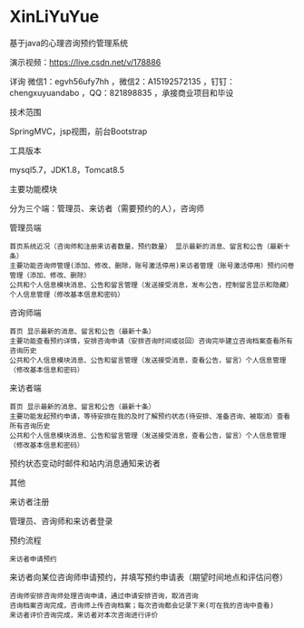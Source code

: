 # XinLiYuYue
基于java的心理咨询预约管理系统

演示视频：https://live.csdn.net/v/178886


详询 微信1：egvh56ufy7hh ，微信2：A15192572135 ，钉钉：chengxuyuandabo ，QQ：821898835 ，承接商业项目和毕设

技术范围

SpringMVC，jsp视图，前台Bootstrap

工具版本

mysql5.7，JDK1.8，Tomcat8.5

主要功能模块

分为三个端：管理员、来访者（需要预约的人），咨询师

管理员端

    首页系统近况（咨询师和注册来访者数量，预约数量） 显示最新的消息、留言和公告（最新十条）
    主要功能咨询师管理(添加、修改、删除，账号激活停用)来访者管理（账号激活停用）预约问卷管理（添加、修改、删除）
    公共和个人信息模块消息、公告和留言管理（发送接受消息，发布公告，控制留言显示和隐藏）个人信息管理（修改基本信息和密码）

咨询师端

    首页 显示最新的消息、留言和公告（最新十条）
    主要功能查看预约详情，安排咨询申请（安排咨询时间或驳回）咨询完毕建立咨询档案查看所有咨询历史
    公共和个人信息模块消息、公告和留言管理（发送接受消息，查看公告，留言）个人信息管理（修改基本信息和密码）

来访者端

    首页 显示最新的消息、留言和公告（最新十条）
    主要功能发起预约申请，等待安排在我的及时了解预约状态(待安排、准备咨询、被取消）查看所有咨询历史
    公共和个人信息模块消息、公告和留言管理（发送接受消息，查看公告，留言）个人信息管理（修改基本信息和密码）

预约状态变动时邮件和站内消息通知来访者

其他

来访者注册

管理员、咨询师和来访者登录

预约流程

    来访者申请预约

来访者向某位咨询师申请预约，并填写预约申请表（期望时间地点和评估问卷）

    咨询师安排咨询师处理咨询申请，通过申请安排咨询，取消咨询
    咨询档案咨询完成，咨询师上传咨询档案；每次咨询都会记录下来(可在我的咨询中查看)
    来访者评价咨询完成，来访者对本次咨询进行评价


